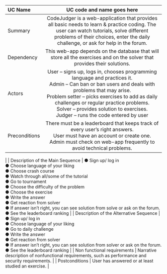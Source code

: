 | UC Name	  | UC code and name goes here |
| :---        |    :----:   |
| Summary      | CodeJudger is a web-application that provides all basic needs to learn & practice coding. The user can watch tutorials, solve different problems of their choices, enter the daily challenge, or ask for help in the forum. |
| Dependency   | This web-app depends on the database that will store all the exercises and on the solver that provides their solutions. |
| Actors   | User – signs up, logs in, chooses programming language and practices it. <br> Admin – Can ban or ban users and deals with problems that may arise. <br> Problem setter – picks exercises to add as daily challenges or regular practice problems. <br> Solver – provides solution to exercises. <br> Judger – runs the code entered by user |
| Preconditions   | There must be a leaderboard that keeps track of every user’s right answers. <br> User must have an account or create one. <br> Admin must check on web-app frequently to avoid technical problems. 
 |
| Description of the Main Sequence   | ●	Sign up/ log in <br> ●	Choose language of your liking <br> ●	Choose crash course  <br> ●	Watch through all/some of the tutorial <br> ●	Go to tournament <br> ●	Choose the difficulty of the problem <br> ●	Choose the exercise <br> ●	Write the answer <br> ●	Get reaction from solver <br> ●	If answer isn’t right, you can see solution from solve or ask on the forum. <br> ●	See the leaderboard ranking |
| Description of the Alternative Sequence   | ●	Sign up/ log in <br> ●	Choose language of your liking <br> ●	Go to daily challenge  <br> ●	Write the answer <br> ●	Get reaction from solver<br> ●	If answer isn’t right, you can see solution from solver or ask on the forum. <br> ●	See the leaderboard ranking |
| Non functional requirements   | Narrative description of nonfunctional requirements, such as performance and security requirements.        |
| Postconditions   | User has answered or at least studied an exercise. |
